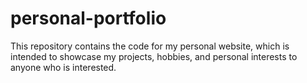 # personal-portfolio
This repository contains the code for my personal website, which is intended to showcase my projects, hobbies, and personal interests to anyone who is interested.
